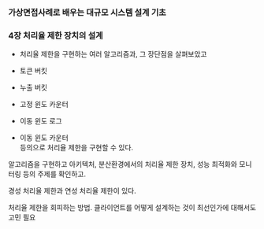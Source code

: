 ### 가상면접사례로 배우는 대규모 시스템 설계 기초



### 4장 처리율 제한 장치의 설계
- 처리율 제한을 구현하는 여러 알고리즘과, 그 장단점을 살펴보았고

- 토큰 버킷
- 누출 버킷
- 고정 윈도 카운터
- 이동 윈도 로그
- 이동 윈도 카운터\
등의으로 처리율 제한을 구현할 수 있다.

알고리즘을 구현하고 아키텍처, 분산환경에서의 처리율 제한 장치, 성능 최적화와 모니터링 등의 주제를 확인하고.

경성 처리율 제한과 연성 처리율 제한이 있다.

처리율 제한을 회피하는 방법. 클라이언트를 어떻게 설계하는 것이 최선인가에 대해서도 고민 필요